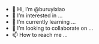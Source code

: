 - 👋 Hi, I’m @buruyixiao
- 👀 I’m interested in ...
- 🌱 I’m currently learning ...
- 💞️ I’m looking to collaborate on ...
- 📫 How to reach me ...

<!---
buruyixiao/buruyixiao is a ✨ special ✨ repository because its `README.md` (this file) appears on your GitHub profile.
You can click the Preview link to take a look at your changes.
--->

